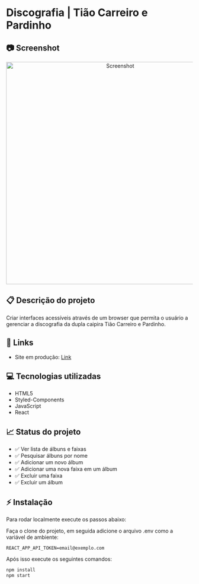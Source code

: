 # Discografia | Tião Carreiro e Pardinho

## 📷 Screenshot

<p align="center">
  <img width="600" alt="Screenshot" src="https://user-images.githubusercontent.com/95223010/169158014-242dac96-6a53-450a-a6f3-aa4f879cd92c.png"/>
</p>

## 📋 Descrição do projeto

Criar interfaces acessíveis através de um browser que permita o usuário a gerenciar a discografia da dupla caipira Tião Carreiro e Pardinho.

## 🚀 Links

- Site em produção: [Link](https://discografia-tiao-carreiro.netlify.app/)

## 💻 Tecnologias utilizadas

- HTML5
- Styled-Components
- JavaScript
- React

## 📈 Status do projeto

- ✅ Ver lista de álbuns e faixas
- ✅ Pesquisar álbuns por nome
- ✅ Adicionar um novo álbum
- ✅ Adicionar uma nova faixa em um álbum
- ✅ Excluir uma faixa
- ✅ Excluir um álbum

## ⚡️ Instalação

Para rodar localmente execute os passos abaixo:

Faça o clone do projeto, em seguida adicione o arquivo .env como a variável de ambiente:

```
REACT_APP_API_TOKEN=email@exemplo.com
```

Após isso execute os seguintes comandos:

```bash
npm install
npm start
```

